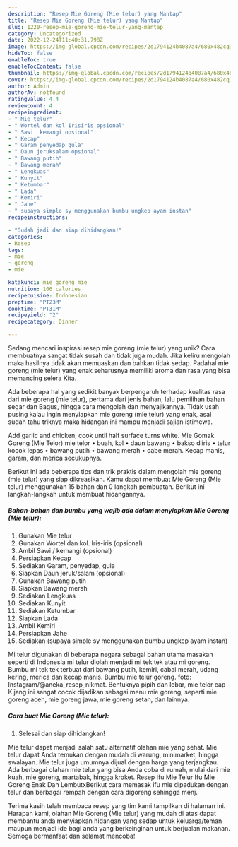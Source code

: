 ```yaml
---
description: "Resep Mie Goreng (Mie telur) yang Mantap"
title: "Resep Mie Goreng (Mie telur) yang Mantap"
slug: 1220-resep-mie-goreng-mie-telur-yang-mantap
category: Uncategorized
date: 2022-12-24T11:40:31.798Z
image: https://img-global.cpcdn.com/recipes/2d1794124b4087a4/680x482cq70/mie-goreng-mie-telur-foto-resep-utama.jpg
hideToc: false
enableToc: true
enableTocContent: false
thumbnail: https://img-global.cpcdn.com/recipes/2d1794124b4087a4/680x482cq70/mie-goreng-mie-telur-foto-resep-utama.jpg
cover: https://img-global.cpcdn.com/recipes/2d1794124b4087a4/680x482cq70/mie-goreng-mie-telur-foto-resep-utama.jpg
author: Admin
authorAv: notfound
ratingvalue: 4.4
reviewcount: 4
recipeingredient:
- " Mie telur"
- " Wortel dan kol Irisiris opsional"
- " Sawi  kemangi opsional"
- " Kecap"
- " Garam penyedap gula"
- " Daun jeruksalam opsional"
- " Bawang putih"
- " Bawang merah"
- " Lengkuas"
- " Kunyit"
- " Ketumbar"
- " Lada"
- " Kemiri"
- " Jahe"
- " supaya simple sy menggunakan bumbu ungkep ayam instan"
recipeinstructions:

- "Sudah jadi dan siap dihidangkan!"
categories:
- Resep
tags:
- mie
- goreng
- mie

katakunci: mie goreng mie 
nutrition: 106 calories
recipecuisine: Indonesian
preptime: "PT23M"
cooktime: "PT31M"
recipeyield: "2"
recipecategory: Dinner

---
```





Sedang mencari inspirasi resep mie goreng (mie telur) yang unik? Cara membuatnya sangat tidak susah dan tidak juga mudah. Jika keliru mengolah maka hasilnya tidak akan memuaskan dan bahkan tidak sedap. Padahal mie goreng (mie telur) yang enak seharusnya memiliki aroma dan rasa yang bisa memancing selera Kita.





Ada beberapa hal yang sedikit banyak berpengaruh terhadap kualitas rasa dari mie goreng (mie telur), pertama dari jenis bahan, lalu pemilihan bahan segar dan Bagus, hingga cara mengolah dan menyajikannya. Tidak usah pusing kalau ingin menyiapkan mie goreng (mie telur) yang enak,      asal sudah tahu triknya maka hidangan ini mampu menjadi sajian istimewa.














Add garlic and chicken, cook until half surface turns white. Mie Gomak Goreng (Mie Telor) mie telor • buah, kol • daun bawang • bakso diiris • telur kocok lepas • bawang putih • bawang merah • cabe merah. Kecap manis, garam, dan merica secukupnya.






Berikut ini ada beberapa tips dan trik praktis dalam mengolah mie goreng (mie telur) yang siap dikreasikan. Kamu dapat membuat Mie Goreng (Mie telur) menggunakan 15 bahan dan 0 langkah pembuatan. Berikut ini langkah-langkah untuk membuat hidangannya.

<!--inarticleads1-->

##### Bahan-bahan dan bumbu yang wajib ada dalam menyiapkan Mie Goreng (Mie telur):

1. Gunakan  Mie telur
1. Gunakan  Wortel dan kol. Iris-iris (opsional)
1. Ambil  Sawi / kemangi (opsional)
1. Persiapkan  Kecap
1. Sediakan  Garam, penyedap, gula
1. Siapkan  Daun jeruk/salam (opsional)
1. Gunakan  Bawang putih
1. Siapkan  Bawang merah
1. Sediakan  Lengkuas
1. Sediakan  Kunyit
1. Sediakan  Ketumbar
1. Siapkan  Lada
1. Ambil  Kemiri
1. Persiapkan  Jahe
1. Sediakan  (supaya simple sy menggunakan bumbu ungkep ayam instan)


Mi telur digunakan di beberapa negara sebagai bahan utama masakan seperti di Indonesia mi telur diolah menjadi mi tek tek atau mi goreng. Bumbu mi tek tek terbuat dari bawang putih, kemiri, cabai merah, udang kering, merica dan kecap manis. Bumbu mie telur goreng. foto: Instagram/@aneka_resep_nikmat. Bentuknya pipih dan lebar, mie telor cap Kijang ini sangat cocok dijadikan sebagai menu mie goreng, seperti mie goreng aceh, mie goreng jawa, mie goreng setan, dan lainnya. 

<!--inarticleads2-->

##### Cara buat Mie Goreng (Mie telur):


1. Selesai dan siap dihidangkan!

Mie telur dapat menjadi salah satu alternatif olahan mie yang sehat. Mie telur dapat Anda temukan dengan mudah di warung, minimarket, hingga swalayan. Mie telur juga umumnya dijual dengan harga yang terjangkau. Ada berbagai olahan mie telur yang bisa Anda coba di rumah, mulai dari mie kuah, mie goreng, martabak, hingga kroket. Resep Ifu Mie Telur Ifu Mie Goreng Enak Dan LembutxBerikut cara memasak ifu mie dipadukan dengan telur dan berbagai rempah dengan cara digoreng sehingga menj. 

Terima kasih telah membaca resep yang tim kami tampilkan di halaman ini. Harapan kami, olahan Mie Goreng (Mie telur) yang mudah di atas dapat membantu anda menyiapkan hidangan yang sedap untuk keluarga/teman maupun menjadi ide bagi anda yang berkeinginan untuk berjualan makanan. Semoga bermanfaat dan selamat mencoba!
